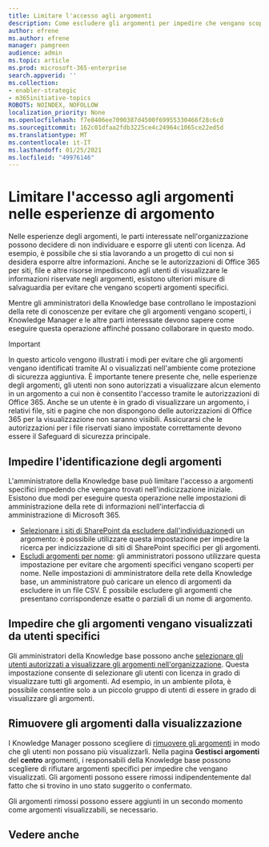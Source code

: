 ```yaml
---
title: Limitare l'accesso agli argomenti
description: Come escludere gli argomenti per impedire che vengano scoperti.
author: efrene
ms.author: efrene
manager: pamgreen
audience: admin
ms.topic: article
ms.prod: microsoft-365-enterprise
search.appverid: ''
ms.collection:
- enabler-strategic
- m365initiative-topics
ROBOTS: NOINDEX, NOFOLLOW
localization_priority: None
ms.openlocfilehash: f7e8406ee7090387d4500f69955330466f28c6c0
ms.sourcegitcommit: 162c01dfaa2fdb3225ce4c24964c1065ce22ed5d
ms.translationtype: MT
ms.contentlocale: it-IT
ms.lasthandoff: 01/25/2021
ms.locfileid: "49976146"
---
```

# <a name="restrict-access-to-topics-in-topic-experiences"></a>Limitare l'accesso agli argomenti nelle esperienze di argomento

Nelle esperienze degli argomenti, le parti interessate nell'organizzazione possono decidere di non individuare e esporre gli utenti con licenza. Ad esempio, è possibile che si stia lavorando a un progetto di cui non si desidera esporre altre informazioni. Anche se le autorizzazioni di Office 365 per siti, file e altre risorse impediscono agli utenti di visualizzare le informazioni riservate negli argomenti, esistono ulteriori misure di salvaguardia per evitare che vengano scoperti argomenti specifici.

Mentre gli amministratori della Knowledge base controllano le impostazioni della rete di conoscenze per evitare che gli argomenti vengano scoperti, i Knowledge Manager e le altre parti interessate devono sapere come eseguire questa operazione affinché possano collaborare in questo modo.

> [!Important] 
> In questo articolo vengono illustrati i modi per evitare che gli argomenti vengano identificati tramite AI o visualizzati nell'ambiente come protezione di sicurezza aggiuntiva. È importante tenere presente che, nelle esperienze degli argomenti, gli utenti non sono autorizzati a visualizzare alcun elemento in un argomento a cui non è consentito l'accesso tramite le autorizzazioni di Office 365. Anche se un utente è in grado di visualizzare un argomento, i relativi file, siti e pagine che non dispongono delle autorizzazioni di Office 365 per la visualizzazione non saranno visibili. Assicurarsi che le autorizzazioni per i file riservati siano impostate correttamente devono essere il Safeguard di sicurezza principale.

## <a name="prevent-topics-from-being-identified"></a>Impedire l'identificazione degli argomenti

L'amministratore della Knowledge base può limitare l'accesso a argomenti specifici impedendo che vengano trovati nell'indicizzazione iniziale. Esistono due modi per eseguire questa operazione nelle impostazioni di amministrazione della rete di informazioni nell'interfaccia di amministrazione di Microsoft 365.
 
- [Selezionare i siti di SharePoint da escludere dall'individuazione](https://docs.microsoft.com/microsoft-365/knowledge/topic-experiences-discovery#select-sharepoint-topic-sources)di un argomento: è possibile utilizzare questa impostazione per impedire la ricerca per indicizzazione di siti di SharePoint specifici per gli argomenti.
- [Escludi argomenti per nome](https://docs.microsoft.com/microsoft-365/knowledge/topic-experiences-discovery#exclude-topics-by-name): gli amministratori possono utilizzare questa impostazione per evitare che argomenti specifici vengano scoperti per nome. Nelle impostazioni di amministratore della rete della Knowledge base, un amministratore può caricare un elenco di argomenti da escludere in un file CSV. È possibile escludere gli argomenti che presentano corrispondenze esatte o parziali di un nome di argomento.

## <a name="prevent-topics-from-being-viewed-by-specific-users"></a>Impedire che gli argomenti vengano visualizzati da utenti specifici

Gli amministratori della Knowledge base possono anche [selezionare gli utenti autorizzati a visualizzare gli argomenti nell'organizzazione](https://docs.microsoft.com/microsoft-365/knowledge/topic-experiences-knowledge-rules). Questa impostazione consente di selezionare gli utenti con licenza in grado di visualizzare tutti gli argomenti. Ad esempio, in un ambiente pilota, è possibile consentire solo a un piccolo gruppo di utenti di essere in grado di visualizzare gli argomenti.

## <a name="remove-topics-from-being-viewed"></a>Rimuovere gli argomenti dalla visualizzazione

I Knowledge Manager possono scegliere di [rimuovere gli argomenti](https://docs.microsoft.com/microsoft-365/knowledge/manage-topics) in modo che gli utenti non possano più visualizzarli. Nella pagina **Gestisci argomenti** del **centro** argomenti, i responsabili della Knowledge base possono scegliere di rifiutare argomenti specifici per impedire che vengano visualizzati. Gli argomenti possono essere rimossi indipendentemente dal fatto che si trovino in uno stato suggerito o confermato.

Gli argomenti rimossi possono essere aggiunti in un secondo momento come argomenti visualizzabili, se necessario. 


## <a name="see-also"></a>Vedere anche



  







